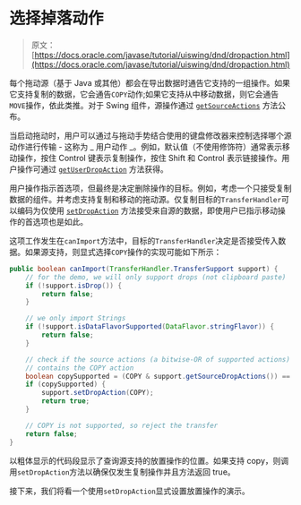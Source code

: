 # 选择掉落动作

> 原文： [https://docs.oracle.com/javase/tutorial/uiswing/dnd/dropaction.html](https://docs.oracle.com/javase/tutorial/uiswing/dnd/dropaction.html)

每个拖动源（基于 Java 或其他）都会在导出数据时通告它支持的一组操作。如果它支持复制的数据，它会通告`COPY`动作;如果它支持从中移动数据，则它会通告`MOVE`操作，依此类推。对于 Swing 组件，源操作通过 [`getSourceActions`](https://docs.oracle.com/javase/8/docs/api/javax/swing/TransferHandler.html#getSourceActions-javax.swing.JComponent-) 方法公布。

当启动拖动时，用户可以通过与拖动手势结合使用的键盘修改器来控制选择哪个源动作进行传输 - 这称为 _ 用户动作 _。例如，默认值（不使用修饰符）通常表示移动操作，按住 Control 键表示复制操作，按住 Shift 和 Control 表示链接操作。用户操作可通过 [`getUserDropAction`](https://docs.oracle.com/javase/8/docs/api/javax/swing/TransferHandler.TransferSupport.html#getUserDropAction--) 方法获得。

用户操作指示首选项，但最终是决定删除操作的目标。例如，考虑一个只接受复制数据的组件。并考虑支持复制和移动的拖动源。仅复制目标的`TransferHandler`可以编码为仅使用 [`setDropAction`](https://docs.oracle.com/javase/8/docs/api/javax/swing/TransferHandler.TransferSupport.html#setDropAction-int-) 方法接受来自源的数据，即使用户已指示移动操作的首选项也是如此。

这项工作发生在`canImport`方法中，目标的`TransferHandler`决定是否接受传入数据。如果源支持，则显式选择`COPY`操作的实现可能如下所示：

```java
public boolean canImport(TransferHandler.TransferSupport support) {
    // for the demo, we will only support drops (not clipboard paste)
    if (!support.isDrop()) {
        return false;
    }

    // we only import Strings
    if (!support.isDataFlavorSupported(DataFlavor.stringFlavor)) {
        return false;
    }

    // check if the source actions (a bitwise-OR of supported actions)
    // contains the COPY action
    boolean copySupported = (COPY & support.getSourceDropActions()) == COPY;
    if (copySupported) {
        support.setDropAction(COPY);
        return true;
    }

    // COPY is not supported, so reject the transfer
    return false;
}

```

以粗体显示的代码段显示了查询源支持的放置操作的位置。如果支持 copy，则调用`setDropAction`方法以确保仅发生复制操作并且方法返回 true。

接下来，我们将看一个使用`setDropAction`显式设置放置操作的演示。